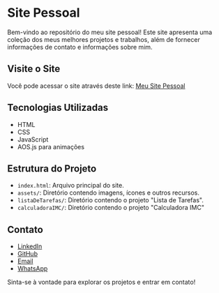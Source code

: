 # Site Pessoal

Bem-vindo ao repositório do meu site pessoal! Este site apresenta uma coleção dos meus melhores projetos e trabalhos, além de fornecer informações de contato e informações sobre mim.

## Visite o Site

Você pode acessar o site através deste link: [Meu Site Pessoal](https://FelipeSilvaNavarro.github.io/sitePessoal)

## Tecnologias Utilizadas

- HTML
- CSS
- JavaScript
- AOS.js para animações

## Estrutura do Projeto

- `index.html`: Arquivo principal do site.
- `assets/`: Diretório contendo imagens, ícones e outros recursos.
- `listaDeTarefas/`: Diretório contendo o projeto "Lista de Tarefas".
- `calculadoraIMC/`: Diretório contendo o projeto "Calculadora IMC"

## Contato

- [LinkedIn](https://www.linkedin.com/in/felipe-navarro-9b033a199/)
- [GitHub](https://github.com/FelipeSilvaNavarro)
- [Email](mailto:felipenavarro07@hotmail.com)
- [WhatsApp](https://api.whatsapp.com/send/?phone=5582988130715&text=Ol%C3%A1%21+Vim+pelo+seu+site%21&type=phone_number&app_absent=0)

Sinta-se à vontade para explorar os projetos e entrar em contato!
